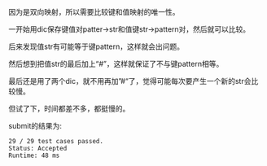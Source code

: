 因为是双向映射，所以需要比较键和值映射的唯一性。

一开始用dic保存键值对patter->str和值键str->pattern对，然后就可以比较。

后来发现值str有可能等于键pattern，这样就会出问题。

然后想到把值str的最后加上“#”，这样就保证了不与键pattern相等。

最后还是用了两个dic，就不用再加”#“了，觉得可能每次要产生一个新的str会比较慢。

但试了下，时间都差不多，都挺慢的。

submit的结果为:
```
29 / 29 test cases passed.
Status: Accepted
Runtime: 48 ms
```
